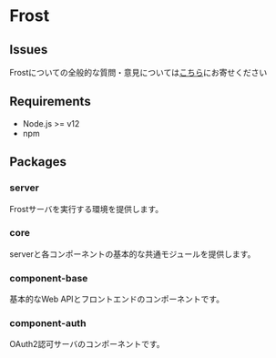 # Frost

## Issues

Frostについての全般的な質問・意見については[こちら](https://github.com/Frost-Dev/Frost/issues)にお寄せください

## Requirements

- Node.js >= v12
- npm

## Packages

### **server**
Frostサーバを実行する環境を提供します。

### **core**
serverと各コンポーネントの基本的な共通モジュールを提供します。

### **component-base**
基本的なWeb APIとフロントエンドのコンポーネントです。

### **component-auth**
OAuth2認可サーバのコンポーネントです。
